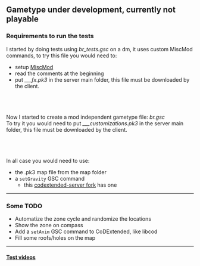 ## Gametype under development, currently not playable

### Requirements to run the tests

I started by doing tests using *br_tests.gsc* on a dm, it uses custom MiscMod commands, to try this file you would need to:
- setup [MiscMod](https://cod.pm/guide/d0da8d/installing-and-configuring-codam-miscmod)
- read the comments at the beginning
- put *___fx.pk3* in the server main folder, this file must be downloaded by the client.
###### `                     `
Now I started to create a mod independent gametype file: *br.gsc*  
To try it you would need to put *___customizations.pk3* in the server main folder, this file must be downloaded by the client.
###### `                     `
In all case you would need to use:
- the .pk3 map file from the map folder
- a `setGravity` GSC command
  - this [codextended-server fork](https://github.com/raphael12333/codextended-server/tree/main) has one
___
### Some TODO
- Automatize the zone cycle and randomize the locations
- Show the zone on compass
- Add a `setAnim` GSC command to CoDExtended, like libcod
- Fill some roofs/holes on the map
___
#### [Test videos](https://www.youtube.com/playlist?list=PLTiI1XPSd-uVS_saGvqfgk7hgguxHc1Y0)
